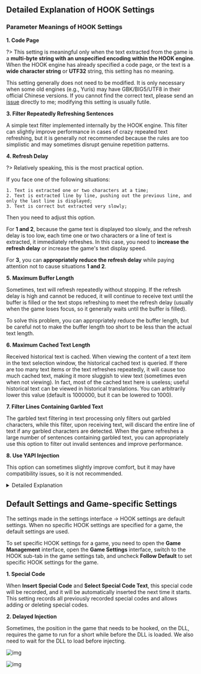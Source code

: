 ## Detailed Explanation of HOOK Settings

### Parameter Meanings of HOOK Settings

**1. Code Page**

?> This setting is meaningful only when the text extracted from the game is a **multi-byte string with an unspecified encoding within the HOOK engine**. When the HOOK engine has already specified a code page, or the text is a **wide character string** or **UTF32** string, this setting has no meaning.

This setting generally does not need to be modified. It is only necessary when some old engines (e.g., Yuris) may have GBK/BIG5/UTF8 in their official Chinese versions. If you cannot find the correct text, please send an [issue](https://lunatranslator.org/Resource/game_support) directly to me; modifying this setting is usually futile.

**3. Filter Repeatedly Refreshing Sentences**

A simple text filter implemented internally by the HOOK engine. This filter can slightly improve performance in cases of crazy repeated text refreshing, but it is generally not recommended because the rules are too simplistic and may sometimes disrupt genuine repetition patterns.

**4. Refresh Delay**

?> Relatively speaking, this is the most practical option.

If you face one of the following situations:

    1. Text is extracted one or two characters at a time;
    2. Text is extracted line by line, pushing out the previous line, and only the last line is displayed;
    3. Text is correct but extracted very slowly;

Then you need to adjust this option.

For **1 and 2**, because the game text is displayed too slowly, and the refresh delay is too low, each time one or two characters or a line of text is extracted, it immediately refreshes. In this case, you need to **increase the refresh delay** or increase the game's text display speed.

For **3**, you can **appropriately reduce the refresh delay** while paying attention not to cause situations **1 and 2**.

**5. Maximum Buffer Length**

Sometimes, text will refresh repeatedly without stopping. If the refresh delay is high and cannot be reduced, it will continue to receive text until the buffer is filled or the text stops refreshing to meet the refresh delay (usually when the game loses focus, so it generally waits until the buffer is filled).

To solve this problem, you can appropriately reduce the buffer length, but be careful not to make the buffer length too short to be less than the actual text length.

**6. Maximum Cached Text Length**

Received historical text is cached. When viewing the content of a text item in the text selection window, the historical cached text is queried. If there are too many text items or the text refreshes repeatedly, it will cause too much cached text, making it more sluggish to view text (sometimes even when not viewing). In fact, most of the cached text here is useless; useful historical text can be viewed in historical translations. You can arbitrarily lower this value (default is 1000000, but it can be lowered to 1000).

**7. Filter Lines Containing Garbled Text**

The garbled text filtering in text processing only filters out garbled characters, while this filter, upon receiving text, will discard the entire line of text if any garbled characters are detected. When the game refreshes a large number of sentences containing garbled text, you can appropriately use this option to filter out invalid sentences and improve performance.

**8. Use YAPI Injection**

This option can sometimes slightly improve comfort, but it may have compatibility issues, so it is not recommended.

<details>
  <summary>Detailed Explanation</summary>
When injecting a DLL into a game, the process injecting the DLL and the process being injected usually need to have the same bitness.

To solve this problem, Luna generally uses shareddllproxy32 and shareddllproxy64 to inject DLLs into games of different bitness.

However, when this proxy process runs, it may be intercepted by antivirus software for a while, causing stuttering or failure to run and needing to run again. In this case, you can use YAPI to directly use the main process of Luna for DLL injection.

In YAPI, if the game process and the Luna process have the same bitness, it will inject normally; if the bitness is different, it will use a special shellcode to achieve injection. This is also one reason why LunaHost32.dll is more likely to be detected by antivirus software.

Using YAPI injection is relatively smoother. However, it may be incompatible on ARM tablets.

When Luna runs with low privileges and the game runs with administrator privileges, this option will be ineffective, and it will fall back to the original mode and request permissions for injection.
</details>

## Default Settings and Game-specific Settings

The settings made in the settings interface -> HOOK settings are default settings. When no specific HOOK settings are specified for a game, the default settings are used.

To set specific HOOK settings for a game, you need to open the **Game Management** interface, open the **Game Settings** interface, switch to the HOOK sub-tab in the game settings tab, and uncheck **Follow Default** to set specific HOOK settings for the game.

**1. Special Code**

When **Insert Special Code** and **Select Special Code Text**, this special code will be recorded, and it will be automatically inserted the next time it starts. This setting records all previously recorded special codes and allows adding or deleting special codes.

**2. Delayed Injection**

Sometimes, the position in the game that needs to be hooked, on the DLL, requires the game to run for a short while before the DLL is loaded. We also need to wait for the DLL to load before injecting.

![img](https://image.lunatranslator.org/zh/gamesettings/1.jpg)

![img](https://image.lunatranslator.org/zh/gamesettings/2.jpg)